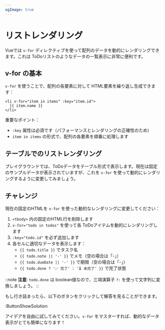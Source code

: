 ```yaml
---
ogImage: true
---
```


# リストレンダリング

Vueでは `v-for` ディレクティブを使って配列のデータを動的にレンダリングできます。これは ToDoリストのようなデータの一覧表示に非常に便利です。

## v-for の基本

`v-for` を使うことで、配列の各要素に対して HTML要素を繰り返し生成できます：

```vue
<li v-for="item in items" :key="item.id">
  {{ item.name }}
</li>
```

重要なポイント：
- `:key` 属性は必須です（パフォーマンスとレンダリングの正確性のため）
- `item in items` の形式で、配列の各要素を順番に処理します

## テーブルでのリストレンダリング

プレイグラウンドでは、ToDoデータをテーブル形式で表示します。現在は固定のサンプルデータが表示されていますが、これを `v-for` を使って動的にレンダリングするように変更してみましょう。

## チャレンジ

現在の固定のHTMLを `v-for` を使った動的なレンダリングに変更してください：

1. `<tbody>` 内の固定のHTML行を削除します
2. `v-for="todo in todos"` を使って各 ToDoアイテムを動的にレンダリングします  
3. `:key="todo.id"` を必ず追加します
4. 各セルに適切なデータを表示します：
   - `{{ todo.title }}` でタスク名
   - `{{ todo.note || '-' }}` でメモ（空の場合は「-」）
   - `{{ todo.dueDate || '-' }}` で期限（空の場合は「-」）
   - `{{ todo.done ? '✅ 完了' : '⏳ 未完了' }}` で完了状態

::note
**注意**: `todo.done` は boolean値なので、三項演算子 `?:` を使って文字列に変換しましょう。
::

もし行き詰まったら、以下のボタンをクリックして解答を見ることができます。

:ButtonShowSolution

アイデアを自由に試してみてください。`v-for` をマスターすれば、動的なデータ表示がとても簡単になります！

